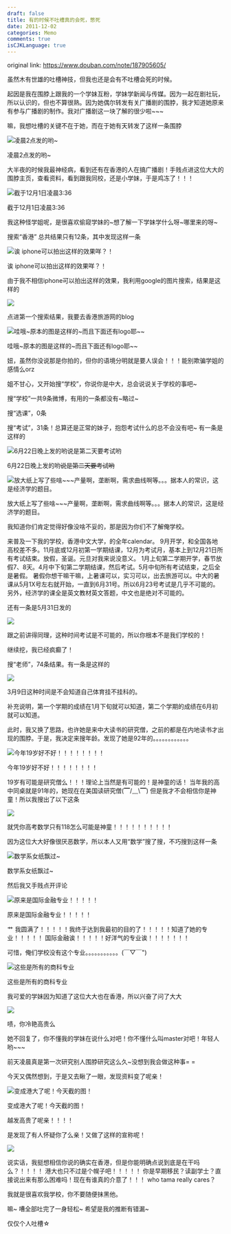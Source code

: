 ```yaml
---
draft: false
title: 有的时候不吐槽真的会死，憋死
date: 2011-12-02
categories: Memo
comments: true
isCJKLanguage: true
---
```


original link: https://www.douban.com/note/187905605/

虽然木有世雄的吐槽神技，但我也还是会有不吐槽会死的时候。


起因是我在围脖上跟我的一个学妹互粉，学妹学新闻与传媒。因为一起在剧社玩，所以认识的，但也不算很熟。因为她偶尔转发有关广播剧的围脖，我才知道她原来有参与广播剧的制作。我对广播剧这一块了解的很少啦~~~

嘛，我想吐槽的关键不在于她，而在于她有天转发了这样一条围脖

![凌晨2点发的哟~](https://static.zhuzi.dev/2011/12/x187905605-1.jpg)

凌晨2点发的哟~


大半夜的时候我最神经病，看到还有在香港的人在搞广播剧！手贱点进这位大大的围脖主页，查看资料，看到跟我同校，还是小学妹，于是鸡冻了！！！

![截于12月1日凌晨3:36](https://static.zhuzi.dev/2011/12/x187905605-2.jpg)

截于12月1日凌晨3:36



我这种怪学姐呢，是很喜欢偷窥学妹的~想了解一下学妹学什么呀~哪里来的呀~

搜索“香港” 总共结果只有12条，其中发现这样一条

![诶 iphone可以拍出这样的效果咩？！](https://static.zhuzi.dev/2011/12/x187905605-4.jpg)

诶 iphone可以拍出这样的效果咩？！


由于我不相信iphone可以拍出这样的效果，我利用google的图片搜索，结果是这样的

![](https://static.zhuzi.dev/2011/12/x187905605-5.jpg)


点进第一个搜索结果，我要去香港旅游网的blog

![哇哦~原本的图是这样的~而且下面还有logo耶~~](https://static.zhuzi.dev/2011/12/x187905605-6.jpg)

哇哦~原本的图是这样的~而且下面还有logo耶~~



妞，虽然你没说那是你拍的，但你的语境分明就是要人误会！！！能别欺骗学姐的感情么orz

姐不甘心，又开始搜“学校”，你说你是中大，总会说说关于学校的事吧~

搜“学校”一共9条微博，有用的一条都没有~略过~

搜“选课”，0条

搜“考试”，31条！总算还是正常的妹子，抱怨考试什么的总不会没有吧~
有一条是这样的

![6月22日晚上发的哟~~说是第二天要考试哟~~](https://static.zhuzi.dev/2011/12/x187905605-7.jpg)

6月22日晚上发的哟~~说是第二天要考试哟~~



![放大纸上写了些啥~~~产量啊，垄断啊，需求曲线啊等。。。据本人的常识，这是经济学的题目。](https://static.zhuzi.dev/2011/12/x187905605-8.jpg)

放大纸上写了些啥~~~产量啊，垄断啊，需求曲线啊等。。。据本人的常识，这是经济学的题目。


我知道你们肯定觉得好像没啥不妥的，那是因为你们不了解俺学校。

来普及一下我的学校，香港中文大学，的全年calendar。
9月开学，和全国各地高校差不多。11月底或12月初第一学期结课，12月为考试月，基本上到12月21日所有考试结束。放假，圣诞。元旦对我来说没意义。
1月上旬第二学期开学，春节放假7、8天。4月中下旬第二学期结课，然后考试。5月中旬所有考试结束，之后全是暑假。
暑假你想干嘛干嘛，上暑课可以，实习可以，出去旅游可以。中大的暑课从5月1X号左右就开始，一直到6月31号。所以6月23号考试是几乎不可能的。另外，经济学的课全是英文教材英文答题，中文也是绝对不可能的。

还有一条是5月31日发的

![](https://static.zhuzi.dev/2011/12/x187905605-9.jpg)


跟之前讲得同理，这种时间考试是不可能的，所以你根本不是我们学校的！


继续挖，我已经疯癫了！

搜“老师”，74条结果。有一条是这样的

![](https://static.zhuzi.dev/2011/12/x187905605-10.jpg)


3月9日这种时间是不会知道自己体育挂不挂科的。

补充说明，第一个学期的成绩在1月下旬就可以知道，第二个学期的成绩在6月初就可以知道。



此时，我又换了思路，也许她是来中大读书的研究僧，之前的都是在内地读书才出现的围脖。于是，我决定来搜年龄。发现了她是92年的。。。。。。。。。。。。

![今年19岁好不好！！！！！！！！](https://static.zhuzi.dev/2011/12/x187905605-11.jpg)

今年19岁好不好！！！！！！！！



19岁有可能是研究僧么！！！理论上当然是有可能的！是神童的话！
当年我的高中同桌就是91年的，她现在在美国读研究僧(▔/﹏\\▔)
但是我才不会相信你是神童！所以我搜出了以下这条

![](https://static.zhuzi.dev/2011/12/x187905605-12.jpg)


就凭你高考数学只有118怎么可能是神童！！！！！！！！！！

因为这位大大好像很厌恶数学，所以本人又用“数学”搜了搜，不巧搜到这样一条

![数学系女纸飘过~](https://static.zhuzi.dev/2011/12/x187905605-13.jpg)

数学系女纸飘过~


然后我又手贱点开评论

![原来是国际金融专业！！！！！](https://static.zhuzi.dev/2011/12/x187905605-14.jpg)

原来是国际金融专业！！！！！


艹 我圆满了！！！！！我终于达到我最初的目的了！！！！！知道了她的专业！！！！！
国际金融诶！！！！！好洋气的专业诶！！！！！！！



可惜，俺们学校没有这个专业。。。。。。。。。。。(￣▽￣")

![这些是所有的商科专业](https://static.zhuzi.dev/2011/12/x187905605-15.jpg)

这些是所有的商科专业






我可爱的学妹因为知道了这位大大也在香港，所以兴奋了问了大大

![](https://static.zhuzi.dev/2011/12/x187905605-16.jpg)


啧，你冷艳高贵么

她不回复了，你不懂我的学妹在说什么对吧！你不懂什么叫master对吧！年轻人哟~~~




前天凌晨真是第一次研究别人围脖研究这么久~没想到我会做这种事= =

今天又偶然想到，于是又去瞅了一眼，发现资料变了呢亲！

![变成港大了呢！今天截的图！](https://static.zhuzi.dev/2011/12/x187905605-17.jpg)

变成港大了呢！今天截的图！


越发高贵了呢亲！！！！


是发现了有人怀疑你了么亲！又做了这样的宣称呢！

![](https://static.zhuzi.dev/2011/12/x187905605-18.jpg)




说实话，我挺想相信你说的确实在香港，但是你能明确点说到底是在干吗么？！！！！
港大也只不过是个幌子吧！！！！！
你是早期移民？读副学士？直接说出来有那么困难吗！现在有谁真的介意了！！！
who tama really cares？

我就是很喜欢我学校，你不要随便抹黑他。










嘛~ 嘈全部吐完了一身轻松~
希望是我的推断有错漏~


仅仅个人吐槽☆
